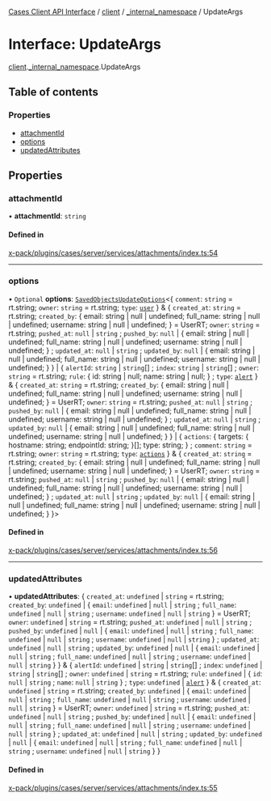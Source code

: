 [Cases Client API Interface](../README.md) / [client](../modules/client.md) / [\_internal\_namespace](../modules/client._internal_namespace.md) / UpdateArgs

# Interface: UpdateArgs

[client](../modules/client.md).[_internal_namespace](../modules/client._internal_namespace.md).UpdateArgs

## Table of contents

### Properties

- [attachmentId](client._internal_namespace.UpdateArgs.md#attachmentid)
- [options](client._internal_namespace.UpdateArgs.md#options)
- [updatedAttributes](client._internal_namespace.UpdateArgs.md#updatedattributes)

## Properties

### attachmentId

• **attachmentId**: `string`

#### Defined in

[x-pack/plugins/cases/server/services/attachments/index.ts:54](https://github.com/elastic/kibana/blob/c427bf270ae/x-pack/plugins/cases/server/services/attachments/index.ts#L54)

___

### options

• `Optional` **options**: [`SavedObjectsUpdateOptions`](client._internal_namespace.SavedObjectsUpdateOptions.md)<{ `comment`: `string` = rt.string; `owner`: `string` = rt.string; `type`: [`user`](../modules/client._internal_namespace.md#user)  } & { `created_at`: `string` = rt.string; `created_by`: { email: string \| null \| undefined; full\_name: string \| null \| undefined; username: string \| null \| undefined; } = UserRT; `owner`: `string` = rt.string; `pushed_at`: ``null`` \| `string` ; `pushed_by`: ``null`` \| { email: string \| null \| undefined; full\_name: string \| null \| undefined; username: string \| null \| undefined; } ; `updated_at`: ``null`` \| `string` ; `updated_by`: ``null`` \| { email: string \| null \| undefined; full\_name: string \| null \| undefined; username: string \| null \| undefined; }  } \| { `alertId`: `string` \| `string`[] ; `index`: `string` \| `string`[] ; `owner`: `string` = rt.string; `rule`: { id: string \| null; name: string \| null; } ; `type`: [`alert`](../modules/client._internal_namespace.md#alert)  } & { `created_at`: `string` = rt.string; `created_by`: { email: string \| null \| undefined; full\_name: string \| null \| undefined; username: string \| null \| undefined; } = UserRT; `owner`: `string` = rt.string; `pushed_at`: ``null`` \| `string` ; `pushed_by`: ``null`` \| { email: string \| null \| undefined; full\_name: string \| null \| undefined; username: string \| null \| undefined; } ; `updated_at`: ``null`` \| `string` ; `updated_by`: ``null`` \| { email: string \| null \| undefined; full\_name: string \| null \| undefined; username: string \| null \| undefined; }  } \| { `actions`: { targets: { hostname: string; endpointId: string; }[]; type: string; } ; `comment`: `string` = rt.string; `owner`: `string` = rt.string; `type`: [`actions`](../modules/client._internal_namespace.md#actions)  } & { `created_at`: `string` = rt.string; `created_by`: { email: string \| null \| undefined; full\_name: string \| null \| undefined; username: string \| null \| undefined; } = UserRT; `owner`: `string` = rt.string; `pushed_at`: ``null`` \| `string` ; `pushed_by`: ``null`` \| { email: string \| null \| undefined; full\_name: string \| null \| undefined; username: string \| null \| undefined; } ; `updated_at`: ``null`` \| `string` ; `updated_by`: ``null`` \| { email: string \| null \| undefined; full\_name: string \| null \| undefined; username: string \| null \| undefined; }  }\>

#### Defined in

[x-pack/plugins/cases/server/services/attachments/index.ts:56](https://github.com/elastic/kibana/blob/c427bf270ae/x-pack/plugins/cases/server/services/attachments/index.ts#L56)

___

### updatedAttributes

• **updatedAttributes**: { `created_at`: `undefined` \| `string` = rt.string; `created_by`: `undefined` \| { `email`: `undefined` \| ``null`` \| `string` ; `full_name`: `undefined` \| ``null`` \| `string` ; `username`: `undefined` \| ``null`` \| `string`  } = UserRT; `owner`: `undefined` \| `string` = rt.string; `pushed_at`: `undefined` \| ``null`` \| `string` ; `pushed_by`: `undefined` \| ``null`` \| { `email`: `undefined` \| ``null`` \| `string` ; `full_name`: `undefined` \| ``null`` \| `string` ; `username`: `undefined` \| ``null`` \| `string`  } ; `updated_at`: `undefined` \| ``null`` \| `string` ; `updated_by`: `undefined` \| ``null`` \| { `email`: `undefined` \| ``null`` \| `string` ; `full_name`: `undefined` \| ``null`` \| `string` ; `username`: `undefined` \| ``null`` \| `string`  }  } & { `alertId`: `undefined` \| `string` \| `string`[] ; `index`: `undefined` \| `string` \| `string`[] ; `owner`: `undefined` \| `string` = rt.string; `rule`: `undefined` \| { `id`: ``null`` \| `string` ; `name`: ``null`` \| `string`  } ; `type`: `undefined` \| [`alert`](../modules/client._internal_namespace.md#alert)  } & { `created_at`: `undefined` \| `string` = rt.string; `created_by`: `undefined` \| { `email`: `undefined` \| ``null`` \| `string` ; `full_name`: `undefined` \| ``null`` \| `string` ; `username`: `undefined` \| ``null`` \| `string`  } = UserRT; `owner`: `undefined` \| `string` = rt.string; `pushed_at`: `undefined` \| ``null`` \| `string` ; `pushed_by`: `undefined` \| ``null`` \| { `email`: `undefined` \| ``null`` \| `string` ; `full_name`: `undefined` \| ``null`` \| `string` ; `username`: `undefined` \| ``null`` \| `string`  } ; `updated_at`: `undefined` \| ``null`` \| `string` ; `updated_by`: `undefined` \| ``null`` \| { `email`: `undefined` \| ``null`` \| `string` ; `full_name`: `undefined` \| ``null`` \| `string` ; `username`: `undefined` \| ``null`` \| `string`  }  }

#### Defined in

[x-pack/plugins/cases/server/services/attachments/index.ts:55](https://github.com/elastic/kibana/blob/c427bf270ae/x-pack/plugins/cases/server/services/attachments/index.ts#L55)
